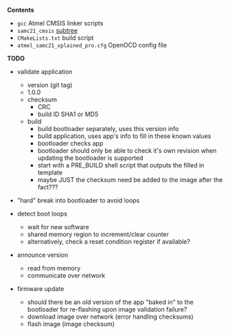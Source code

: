 **Contents**

* `gcc` Atmel CMSIS linker scripts
* `samc21_cmsis` [subtree](https://github.com/benjaminjnoack/samc21_cmsis)
* `CMakeLists.txt` build script
* `atmel_samc21_xplained_pro.cfg` OpenOCD config file

**TODO**

* validate application
    * version (git tag)
    * 1.0.0
    * checksum
        * CRC
        * build ID SHA1 or MD5
    * build
        * build bootloader separately, uses this version info
        * build application, uses app's info to fill in these known values
        * bootloader checks app
        * bootloader should only be able to check it's own revision
        when updating the bootloader is supported
        * start with a PRE_BUILD shell script that outputs the filled in template
        * maybe JUST the checksum need be added to the image after the fact???
        
* "hard" break into bootloader to avoid loops
* detect boot loops
    * wait for new software
    * shared memory region to increment/clear counter
    * alternatively, check a reset condition register if available?
* announce version
    * read from memory
    * communicate over network
* firmware update
    * should there be an old version of the app "baked in" to the bootloader for re-flashing upon image validation failure?
    * download image over network (error handling checksums)
    * flash image (image checksum)


